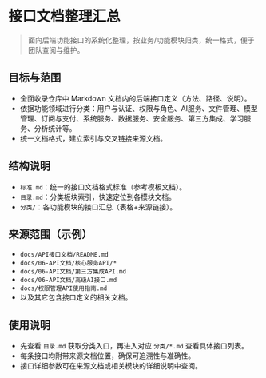 # 接口文档整理汇总

> 面向后端功能接口的系统化整理，按业务/功能模块归类，统一格式，便于团队查阅与维护。

## 目标与范围
- 全面收录仓库中 Markdown 文档内的后端接口定义（方法、路径、说明）。
- 依据功能领域进行分类：用户与认证、权限与角色、AI服务、文件管理、模型管理、订阅与支付、系统服务、数据服务、安全服务、第三方集成、学习服务、分析统计等。
- 统一文档格式，建立索引与交叉链接来源文档。

## 结构说明
- `标准.md`：统一的接口文档格式标准（参考模板文档）。
- `目录.md`：分类板块索引，快速定位到各模块文档。
- `分类/`：各功能模块的接口汇总（表格+来源链接）。

## 来源范围（示例）
- `docs/API接口文档/README.md`
- `docs/06-API文档/核心服务API/*`
- `docs/06-API文档/第三方集成API.md`
- `docs/06-API文档/高级AI接口.md`
- `docs/权限管理API使用指南.md`
- 以及其它包含接口定义的相关文档。

## 使用说明
- 先查看 `目录.md` 获取分类入口，再进入对应 `分类/*.md` 查看具体接口列表。
- 每条接口均附带来源文档位置，确保可追溯性与准确性。
- 接口详细参数可在来源文档或相关模块的详细说明中查阅。
